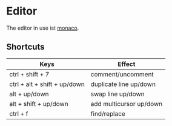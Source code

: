 # Editor

The editor in use ist [monaco](https://microsoft.github.io/monaco-editor).

## Shortcuts
| Keys | Effect |
|---|---|
| ctrl + shift + 7 | comment/uncomment |
| ctrl + alt + shift + up/down | duplicate line up/down |
| alt + up/down | swap line up/down |
| alt + shift + up/down | add multicursor up/down |
| ctrl + f | find/replace |